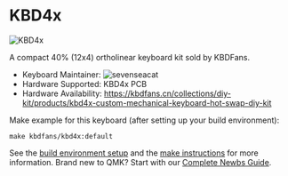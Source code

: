 # KBD4x

![KBD4x](https://cdn.shopify.com/s/files/1/1473/3902/products/1_ef8d3ad0-fc70-4d4f-9e36-8438c781a581_1800x1800.jpg)

A compact 40% (12x4) ortholinear keyboard kit sold by KBDFans.

* Keyboard Maintainer: ![sevenseacat](https://github.com/sevenseacat)  
* Hardware Supported: KBD4x PCB  
* Hardware Availability: https://kbdfans.cn/collections/diy-kit/products/kbd4x-custom-mechanical-keyboard-hot-swap-diy-kit

Make example for this keyboard (after setting up your build environment):

    make kbdfans/kbd4x:default

See the [build environment setup](https://docs.qmk.fm/#/getting_started_build_tools) and the [make instructions](https://docs.qmk.fm/#/getting_started_make_guide) for more information. Brand new to QMK? Start with our [Complete Newbs Guide](https://docs.qmk.fm/#/newbs).
